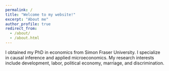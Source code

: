 ```yaml
---
permalink: /
title: "Welcome to my website!"
excerpt: "About me"
author_profile: true
redirect_from: 
  - /about/
  - /about.html
---
```


I obtained my PhD in economics from Simon Fraser University. I specialize in causal inference and applied microeconomics. My research interests include development, labor, political economy, marriage, and discrimination. 

